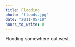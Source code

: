 ```yaml
---
title: Flooding
photo: "floods.jpg"
date: "2011-05-18"
hours_to_write: 0
---
```


Flooding somewhere out west.
